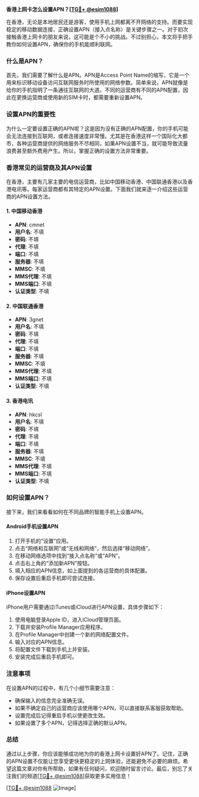 **香港上网卡怎么设置APN？[[TG💪+ @esim1088](https://t.me/s/esim1088)]**

在香港，无论是本地居民还是游客，使用手机上网都离不开网络的支持。而要实现稳定的移动数据连接，正确设置APN（接入点名称）是关键步骤之一。对于初次接触香港上网卡的朋友来说，这可能是个不小的挑战。不过别担心，本文将手把手教你如何设置APN，确保你的手机能顺利联网。

### 什么是APN？

首先，我们需要了解什么是APN。APN是Access Point Name的缩写，它是一个用来标识移动设备访问互联网服务时所使用的网络参数。简单来说，APN就像是给你的手机指明了一条通往互联网的大道。不同的运营商有不同的APN配置，因此在更换运营商或使用新的SIM卡时，都需要重新设置APN。

### 设置APN的重要性

为什么一定要设置正确的APN呢？这是因为没有正确的APN配置，你的手机可能会无法连接到互联网，或者连接速度非常慢。尤其是在香港这样一个国际化大都市，各种运营商提供的网络服务不尽相同，如果APN设置不当，就可能导致流量浪费甚至额外费用产生。所以，掌握正确的设置方法非常重要。

### 香港常见的运营商及其APN设置

在香港，主要有几家主要的电信运营商，比如中国移动香港、中国联通香港以及香港电讯等。每家运营商都有其特定的APN设置。下面我们就来逐一介绍这些运营商的APN设置方法。

#### 1. 中国移动香港
- **APN**: cmnet
- **用户名**: 不填
- **密码**: 不填
- **代理**: 不填
- **端口**: 不填
- **服务器**: 不填
- **MMSC**: 不填
- **MMS代理**: 不填
- **MMS端口**: 不填
- **认证类型**: 不填

#### 2. 中国联通香港
- **APN**: 3gnet
- **用户名**: 不填
- **密码**: 不填
- **代理**: 不填
- **端口**: 不填
- **服务器**: 不填
- **MMSC**: 不填
- **MMS代理**: 不填
- **MMS端口**: 不填
- **认证类型**: 不填

#### 3. 香港电讯
- **APN**: hkcsl
- **用户名**: 不填
- **密码**: 不填
- **代理**: 不填
- **端口**: 不填
- **服务器**: 不填
- **MMSC**: 不填
- **MMS代理**: 不填
- **MMS端口**: 不填
- **认证类型**: 不填

### 如何设置APN？

接下来，我们来看看如何在不同品牌的智能手机上设置APN。

#### Android手机设置APN

1. 打开手机的“设置”应用。
2. 点击“网络和互联网”或“无线和网络”，然后选择“移动网络”。
3. 在移动网络选项中找到“接入点名称”或“APN”。
4. 点击右上角的“添加新APN”按钮。
5. 填入相应的APN信息，如上面提到的各运营商的具体配置。
6. 保存设置后重启手机即可尝试连接。

#### iPhone设置APN

iPhone用户需要通过iTunes或iCloud进行APN设置，具体步骤如下：

1. 使用电脑登录Apple ID，进入iCloud管理页面。
2. 下载并安装Profile Manager应用程序。
3. 在Profile Manager中创建一个新的网络配置文件。
4. 输入对应的APN信息。
5. 将配置文件下载到手机上并安装。
6. 安装完成后重启手机即可。

### 注意事项

在设置APN的过程中，有几个小细节需要注意：

- 确保输入的信息完全准确无误。
- 如果不确定自己的运营商应该使用哪个APN，可以直接联系客服获取帮助。
- 设置完成后记得重启手机以使更改生效。
- 如果设置了多个APN，记得选择正确的默认APN。

### 总结

通过以上步骤，你应该能够成功地为你的香港上网卡设置好APN了。记住，正确的APN设置不仅能让您享受更快更稳定的上网体验，还能避免不必要的麻烦。希望这篇文章对你有所帮助，如果有任何疑问，欢迎随时留言讨论。最后，别忘了关注我们的频道[[TG💪+ @esim1088](https://t.me/s/esim1088)]获取更多实用信息！

[[TG💪+ @esim1088](https://t.me/s/esim1088) ![Image](https://i.postimg.cc/4NQfJmqS/Snipaste-2025-05-13-00-14-12.png)]